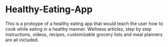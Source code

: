 # Healthy-Eating-App
This is a protoype of a healthy eating app that would teach the user how to cook while 
eating in a healthy manner. Wellness articles, step by step instructions, videos, recipes,
customizable grocery lists and meal planners are all included.
